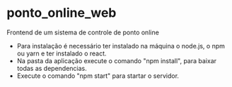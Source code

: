 # ponto_online_web
Frontend de um sistema de controle de ponto online

 - Para instalação é necessário ter instalado na máquina o node.js, o npm ou yarn e ter instalado o react.
 - Na pasta da aplicação execute o comando "npm install", para baixar todas as dependencias.
 - Execute o comando "npm start" para startar o servidor.

